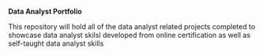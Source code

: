 **Data Analyst Portfolio**

This repository will hold all of the data analyst related projects completed to showcase data analyst skilsl developed from online certification as well as self-taught data analyst skills 

